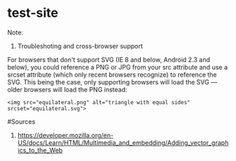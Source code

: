 # test-site

Note:
1. Troubleshoting and cross-browser support

For browsers that don't support SVG (IE 8 and below, Android 2.3 and below), you could reference a PNG or JPG from your src attribute and use a srcset attribute (which only recent browsers recognize) to reference the SVG. This being the case, only supporting browsers will load the SVG — older browsers will load the PNG instead:
```
<img src="equilateral.png" alt="triangle with equal sides" srcset="equilateral.svg">
```



#Sources
1. https://developer.mozilla.org/en-US/docs/Learn/HTML/Multimedia_and_embedding/Adding_vector_graphics_to_the_Web
